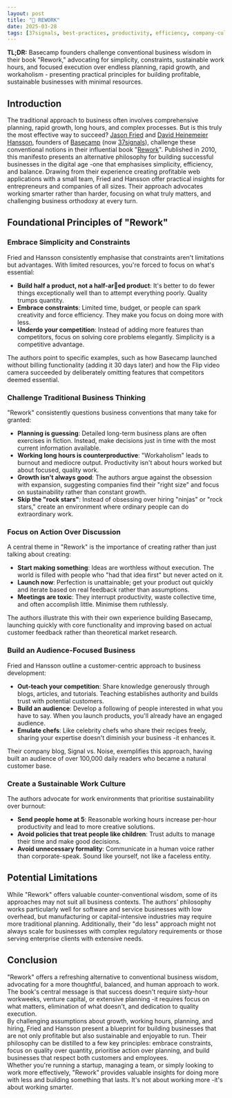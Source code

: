 ```yaml
---
layout: post
title: "🔨 REWORK"
date: 2025-03-28
tags: [37signals, best-practices, productivity, efficiency, company-culture, remote-work, minimal, business-value]
---
```


**TL;DR:** Basecamp founders challenge conventional business wisdom in their
book "Rework," advocating for simplicity, constraints, sustainable work hours,
and focused execution over endless planning, rapid growth, and workaholism -
presenting practical principles for building profitable, sustainable businesses
with minimal resources.
<!--more-->

## Introduction

The traditional approach to business often involves comprehensive planning,
rapid growth, long hours, and complex processes. But is this truly the most
effective way to succeed? [Jason Fried](https://world.hey.com/jason) and
[David Heinemeier Hansson](https://world.hey.com/david), founders of
[Basecamp](https://en.wikipedia.org/w/index.php?title=Basecamp_(company)&redirect=no)
(now [37signals](https://en.wikipedia.org/wiki/37signals)), challenge these
conventional notions in their influential book
"[Rework](https://basecamp.com/books/rework)". Published in 2010, this manifesto
presents an alternative philosophy for building successful businesses in the
digital age -one that emphasises simplicity, efficiency, and balance. Drawing
from their experience creating profitable web applications with a small team,
Fried and Hansson offer practical insights for entrepreneurs and companies of
all sizes. Their approach advocates working smarter rather than harder, focusing
on what truly matters, and challenging business orthodoxy at every turn.

## Foundational Principles of "Rework"

### Embrace Simplicity and Constraints

Fried and Hansson consistently emphasise that constraints aren't limitations but
advantages. With limited resources, you're forced to focus on what's essential:

- **Build half a product, not a half-ar🤬ed product**: It's better to do fewer
  things exceptionally well than to attempt everything poorly. Quality trumps
  quantity.
- **Embrace constraints**: Limited time, budget, or people can spark creativity
  and force efficiency. They make you focus on doing more with less.
- **Underdo your competition**: Instead of adding more features than
  competitors, focus on solving core problems elegantly. Simplicity is a
  competitive advantage.

The authors point to specific examples, such as how Basecamp launched without
billing functionality (adding it 30 days later) and how the Flip video camera
succeeded by deliberately omitting features that competitors deemed essential.

### Challenge Traditional Business Thinking

"Rework" consistently questions business conventions that many take for granted:

- **Planning is guessing**: Detailed long-term business plans are often
  exercises in fiction. Instead, make decisions just in time with the most
  current information available.
- **Working long hours is counterproductive**: "Workaholism" leads to burnout
  and mediocre output. Productivity isn't about hours worked but about focused,
  quality work.
- **Growth isn't always good**: The authors argue against the obsession with
  expansion, suggesting companies find their "right size" and focus on
  sustainability rather than constant growth.
- **Skip the "rock stars"**: Instead of obsessing over hiring "ninjas" or "rock
  stars," create an environment where ordinary people can do extraordinary work.

### Focus on Action Over Discussion

A central theme in "Rework" is the importance of creating rather than just
talking about creating:

- **Start making something**: Ideas are worthless without execution. The world
  is filled with people who "had that idea first" but never acted on it.
- **Launch now**: Perfection is unattainable; get your product out quickly and
  iterate based on real feedback rather than assumptions.
- **Meetings are toxic**: They interrupt productivity, waste collective time,
  and often accomplish little. Minimise them ruthlessly.

The authors illustrate this with their own experience building Basecamp,
launching quickly with core functionality and improving based on actual customer
feedback rather than theoretical market research.

### Build an Audience-Focused Business

Fried and Hansson outline a customer-centric approach to business development:

- **Out-teach your competition**: Share knowledge generously through blogs,
  articles, and tutorials. Teaching establishes authority and builds trust with
  potential customers.
- **Build an audience**: Develop a following of people interested in what you
  have to say. When you launch products, you'll already have an engaged
  audience.
- **Emulate chefs**: Like celebrity chefs who share their recipes freely,
  sharing your expertise doesn't diminish your business -it enhances it.

Their company blog, Signal vs. Noise, exemplifies this approach, having built an
audience of over 100,000 daily readers who became a natural customer base.

### Create a Sustainable Work Culture

The authors advocate for work environments that prioritise sustainability over
burnout:

- **Send people home at 5**: Reasonable working hours increase per-hour
  productivity and lead to more creative solutions.
- **Avoid policies that treat people like children**: Trust adults to manage
  their time and make good decisions.
- **Avoid unnecessary formality**: Communicate in a human voice rather than
  corporate-speak. Sound like yourself, not like a faceless entity.

## Potential Limitations

While "Rework" offers valuable counter-conventional wisdom, some of its
approaches may not suit all business contexts. The authors' philosophy works
particularly well for software and service businesses with low overhead, but
manufacturing or capital-intensive industries may require more traditional
planning. Additionally, their "do less" approach might not always scale for
businesses with complex regulatory requirements or those serving enterprise
clients with extensive needs.

## Conclusion

"Rework" offers a refreshing alternative to conventional business wisdom,
advocating for a more thoughtful, balanced, and human approach to work. The
book's central message is that success doesn't require sixty-hour workweeks,
venture capital, or extensive planning -it requires focus on what matters,
elimination of what doesn't, and dedication to quality execution.\
By challenging assumptions about growth, working hours, planning, and hiring,
Fried and Hansson present a blueprint for building businesses that are not only
profitable but also sustainable and enjoyable to run. Their philosophy can be
distilled to a few key principles: embrace constraints, focus on quality over
quantity, prioritise action over planning, and build businesses that respect
both customers and employees.\
Whether you're running a startup, managing a team, or simply looking to work
more effectively, "Rework" provides valuable insights for doing more with less
and building something that lasts. It's not about working more -it's about
working smarter.
